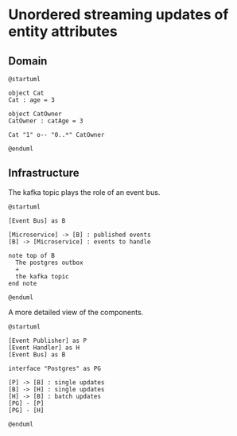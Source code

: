 # Unordered streaming updates of entity attributes

## Domain

``` plantuml
@startuml

object Cat
Cat : age = 3

object CatOwner
CatOwner : catAge = 3

Cat "1" o-- "0..*" CatOwner

@enduml
```

## Infrastructure

The kafka topic plays the role of an event bus.

``` plantuml
@startuml

[Event Bus] as B

[Microservice] -> [B] : published events
[B] -> [Microservice] : events to handle

note top of B
  The postgres outbox 
  + 
  the kafka topic
end note

@enduml
```

A more detailed view of the components.

``` plantuml
@startuml

[Event Publisher] as P
[Event Handler] as H
[Event Bus] as B

interface "Postgres" as PG

[P] -> [B] : single updates
[B] -> [H] : single updates
[H] -> [B] : batch updates
[PG] - [P]
[PG] - [H]

@enduml
```
